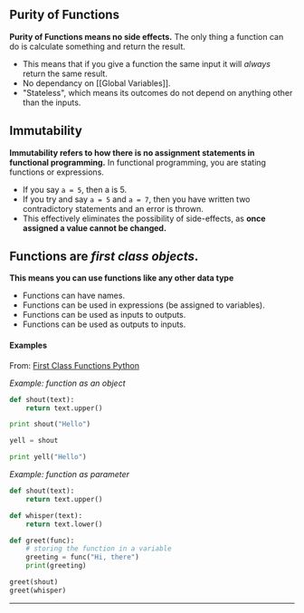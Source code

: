 ## Purity of Functions
**Purity of Functions means no side effects.**
The only thing a function can do is calculate something and return the result.
- This means that if you give a function the same input it will *always* return the same result.
- No dependancy on [[Global Variables]].
- "Stateless", which means its outcomes do not depend on anything other than the inputs.


## Immutability
**Immutability refers to how there is no assignment statements in functional programming.**
In functional programming, you are stating functions or expressions. 
- If you say `a = 5`, then a is 5.
- If you try and say `a = 5` and `a = 7`, then you have written two contradictory statements and an error is thrown.
- This effectively eliminates the possibility of side-effects, as **once assigned a value cannot be changed.**

## Functions are *first class objects*.
**This means you can use functions like any other data type**
- Functions can have names.
- Functions can be used in expressions (be assigned to variables).
- Functions can be used as inputs to outputs.
- Functions can be used as outputs to inputs.

#### Examples
From: [First Class Functions Python](https://geeksforgeeks.org/first-class-functions-python/)


*Example: function as an object*

```python
def shout(text):
	return text.upper()

print shout("Hello")

yell = shout

print yell("Hello")
```


*Example: function as parameter*
```python
def shout(text):
	return text.upper()

def whisper(text):
	return text.lower()

def greet(func):
	# storing the function in a variable
	greeting = func("Hi, there")
	print(greeting)

greet(shout)
greet(whisper)
```

-----

